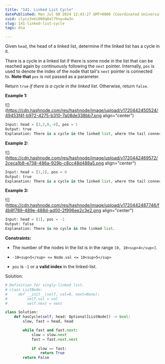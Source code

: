 ```yaml
---
title: "141. Linked List Cycle"
datePublished: Mon Jul 08 2024 12:43:27 GMT+0000 (Coordinated Universal Time)
cuid: clycz3vmi000q0al7hnyu4w3n
slug: 141-linked-list-cycle
tags: dsa

---
```


Given `head`, the head of a linked list, determine if the linked list has a cycle in it.

There is a cycle in a linked list if there is some node in the list that can be reached again by continuously following the `next` pointer. Internally, `pos` is used to denote the index of the node that tail's `next` pointer is connected to. **Note that** `pos` is not passed as a parameter.

Return `true` *if there is a cycle in the linked list*. Otherwise, return `false`.

**Example 1:**

![](https://cdn.hashnode.com/res/hashnode/image/upload/v1720442450524/49453f4f-b972-4275-b310-7a08de338bb7.png align="center")

```python
Input: head = [3,2,0,-4], pos = 1
Output: true
Explanation: There is a cycle in the linked list, where the tail connects to the 1st node (0-indexed).
```

**Example 2:**

![](https://cdn.hashnode.com/res/hashnode/image/upload/v1720442469572/2ceca1b8-e738-486a-929b-c8cc48d488a5.png align="center")

```python
Input: head = [1,2], pos = 0
Output: true
Explanation: There is a cycle in the linked list, where the tail connects to the 0th node.
```

**Example 3:**

![](https://cdn.hashnode.com/res/hashnode/image/upload/v1720442487746/f4b8f789-489e-488d-ad00-2f996ee2c3e2.png align="center")

```python
Input: head = [1], pos = -1
Output: false
Explanation: There is no cycle in the linked list.
```

**Constraints:**

* The number of the nodes in the list is in the range `[0, 10<sup>4</sup>]`.
    
* `-10<sup>5</sup> <= Node.val <= 10<sup>5</sup>`
    
* `pos` is `-1` or a **valid index** in the linked-list.
    

Solution:

```python
# Definition for singly-linked list.
# class ListNode:
#     def __init__(self, val=0, next=None):
#         self.val = val
#         self.next = next

class Solution:
    def hasCycle(self, head: Optional[ListNode]) -> bool:
        slow, fast = head, head

        while fast and fast.next:
            slow = slow.next
            fast = fast.next.next
            
            if slow == fast:
                return True
        return False
```